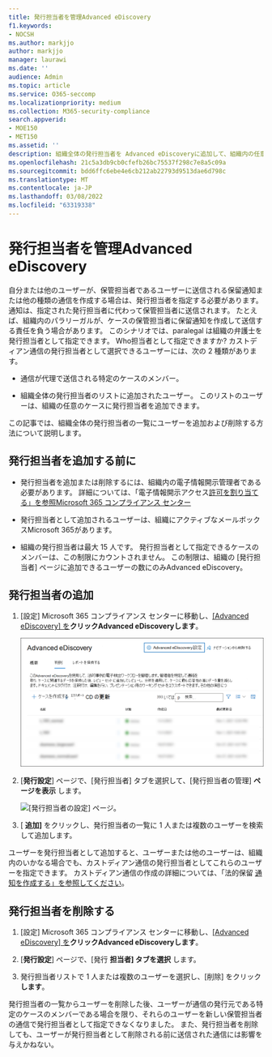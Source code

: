 ```yaml
---
title: 発行担当者を管理Advanced eDiscovery
f1.keywords:
- NOCSH
ms.author: markjjo
author: markjjo
manager: laurawi
ms.date: ''
audience: Admin
ms.topic: article
ms.service: O365-seccomp
ms.localizationpriority: medium
ms.collection: M365-security-compliance
search.appverid:
- MOE150
- MET150
ms.assetid: ''
description: 組織全体の発行担当者を Advanced eDiscoveryに追加して、組織内の任意の保管コミュニケーションに追加できます。
ms.openlocfilehash: 21c5a3db9cb0cfefb26bc75537f298c7e8a5c09a
ms.sourcegitcommit: bdd6ffc6ebe4e6cb212ab22793d9513dae6d798c
ms.translationtype: MT
ms.contentlocale: ja-JP
ms.lasthandoff: 03/08/2022
ms.locfileid: "63319338"
---
```

# <a name="manage-issuing-officers-in-advanced-ediscovery"></a>発行担当者を管理Advanced eDiscovery

自分または他のユーザーが、保管担当者であるユーザーに送信される保留通知または他の種類の通信を作成する場合は、発行担当者を指定する必要があります。 通知は、指定された発行担当者に代わって保管担当者に送信されます。 たとえば、組織内のパラリーガルが、ケースの保管担当者に保留通知を作成して送信する責任を負う場合があります。 このシナリオでは、paralegal は組織の弁護士を発行担当者として指定できます。 Who担当者として指定できますか? カストディアン通信の発行担当者として選択できるユーザーには、次の 2 種類があります。

- 通信が代理で送信される特定のケースのメンバー。

- 組織全体の発行担当者のリストに追加されたユーザー。 このリストのユーザーは、組織の任意のケースに発行担当者を追加できます。

この記事では、組織全体の発行担当者の一覧にユーザーを追加および削除する方法について説明します。

## <a name="before-you-add-an-issuing-officer"></a>発行担当者を追加する前に

- 発行担当者を追加または削除するには、組織内の電子情報開示管理者である必要があります。 詳細については、「電子情報開示アクセス[許可を割り当てる」を参照Microsoft 365 コンプライアンス センター](assign-ediscovery-permissions.md)  

- 発行担当者として追加されるユーザーは、組織にアクティブなメールボックスMicrosoft 365があります。

- 組織の発行担当者は最大 15 人です。 発行担当者として指定できるケースのメンバーは、この制限にカウントされません。 この制限は、組織の [発行担当者] ページに追加できるユーザーの数にのみAdvanced eDiscovery。

## <a name="add-an-issuing-officer"></a>発行担当者の追加

1. [設定] Microsoft 365 コンプライアンス センターに移動し、[[Advanced eDiscovery] を](https://go.microsoft.com/fwlink/p/?linkid=2173764)**クリックAdvanced eDiscoveryします**。

   ![[設定Advanced eDiscovery選択]](..\media\HistoricalVersions1.png)

2. [**発行設定**] ページで、[発行担当者] タブを選択して、[発行担当者の管理] **ページを表示** します。

   ![[発行担当者の設定] ページ。](..\media\AeDIssuingOfficers1.png)

3. [ **追加]** をクリックし、発行担当者の一覧に 1 人または複数のユーザーを検索して追加します。

ユーザーを発行担当者として追加すると、ユーザーまたは他のユーザーは、組織内のいかなる場合でも、カストディアン通信の発行担当者としてこれらのユーザーを指定できます。 カストディアン通信の作成の詳細については、「法的保留 [通知を作成する」を参照してください](create-hold-notification.md)。

## <a name="remove-an-issuing-officer"></a>発行担当者を削除する

1. [設定] Microsoft 365 コンプライアンス センターに移動し、[[Advanced eDiscovery] を](https://go.microsoft.com/fwlink/p/?linkid=2173764)**クリックAdvanced eDiscoveryします**。

2. [**発行設定**] ページで、[発行 **担当者] タブを選択** します。

3. 発行担当者リストで 1 人または複数のユーザーを選択し、[削除] をクリック **します**。

発行担当者の一覧からユーザーを削除した後、ユーザーが通信の発行元である特定のケースのメンバーである場合を限り、それらのユーザーを新しい保管担当者の通信で発行担当者として指定できなくなりました。 また、発行担当者を削除しても、ユーザーが発行担当者として削除される前に送信された通信には影響を与えかねない。
